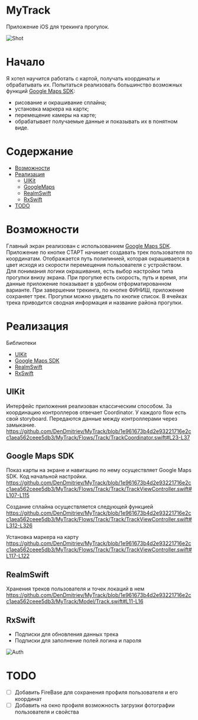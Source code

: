 # MyTrack
Приложение iOS для трекинга прогулок.

![Shot](https://github.com/DenDmitriev/MyTrack/assets/65191747/7fb86231-2bd7-4912-b588-ee9678f16d99)

# Начало
Я хотел научится работать с картой, получать координаты и обрабатывать их. Попытаться реализовать большинство возможных функций [Google Maps SDK](https://developers.google.com/maps/documentation/ios-sdk/overview?hl=ru):
  - рисование и окрашивание сплайна;
  - установка маркера на картк;
  - перемещение камеры на карте;
  - обрабатывает получаемые данные и показывать их в понятном виде.

# Содержание
- [Возможности](#возможности)
- [Реализация](#реализация)
  - [UIKit](#uikit)
  - [GoogleMaps](#googlemaps)
  - [RealmSwift](#realmswift)
  - [RxSwift](#rxswift)
- [TODO](#todo)

# Возможности
Главный экран реализован с использованием [Google Maps SDK](https://developers.google.com/maps/documentation/ios-sdk/overview?hl=ru). Приложение по кнопке СТАРТ начинает создавать трек пользователя по координатам. Отображается путь полилинией, которая окрашивается в цвет исходя из скорости перемещения пользователя с устройством. Для понимания логики окрашивания, есть выбор настройки типа прогулки внизу экрана. При прогулке есть скорость, путь и время, эти данные приложение показывает в удобном отформатированном варианте. При завершении трекинга, по кнопке ФИНИШ, приложение сохраняет трек. Прогулки можно увидеть по кнопке список. В ячейках трека приводится сводная информация и название района прогулки.

# Реализация
Библиотеки
- [UIKit](#uikit)
- [Google Maps SDK](#google-maps-sdk)
- [RealmSwift](#realmswift)
- [RxSwift](#rxswift)

## UIKit
Интерфейс приложения реализован классическим способом. 
За координацию контроллеров отвечает Coordinator. У каждого flow есть свой storyboard. Передаются данные между контроллерами через замыкание.
https://github.com/DenDmitriev/MyTrack/blob/1e961673b4d2e93221716e2cc1aea562ceee5db3/MyTrack/Flows/Track/TrackCoordinator.swift#L23-L37

## Google Maps SDK
Показ карты на экране и навигацию по нему осуществляет Google Maps SDK. Код начальной настройки.
https://github.com/DenDmitriev/MyTrack/blob/1e961673b4d2e93221716e2cc1aea562ceee5db3/MyTrack/Flows/Track/Track/TrackViewController.swift#L107-L115

Создание сплайна осуществляется следующей функцией
https://github.com/DenDmitriev/MyTrack/blob/1e961673b4d2e93221716e2cc1aea562ceee5db3/MyTrack/Flows/Track/Track/TrackViewController.swift#L312-L326

Установка маркера на карту
https://github.com/DenDmitriev/MyTrack/blob/1e961673b4d2e93221716e2cc1aea562ceee5db3/MyTrack/Flows/Track/Track/TrackViewController.swift#L117-L122

## RealmSwift
Хранения треков пользователя и точек локаций в нем
https://github.com/DenDmitriev/MyTrack/blob/1e961673b4d2e93221716e2cc1aea562ceee5db3/MyTrack/Model/Track.swift#L11-L16

## RxSwift
 - Подписки для обновления данных трека
 - Подписки для заполнение полей логина и пароля

![Auth](https://github.com/DenDmitriev/MyTrack/assets/65191747/300a2d78-3fac-4b79-8d32-e5780cf12508)

# TODO
- [ ] Добавить FireBase для сохранения профиля пользователя и его координат
- [ ] Добавить на окно профиля возможность загрузки фотографии пользователя и свойства
